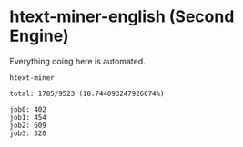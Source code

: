 # htext-miner-english (Second Engine)

Everything doing here is automated.

```
htext-miner

total: 1785/9523 (18.744093247926074%)

job0: 402
job1: 454
job2: 609
job3: 320
```